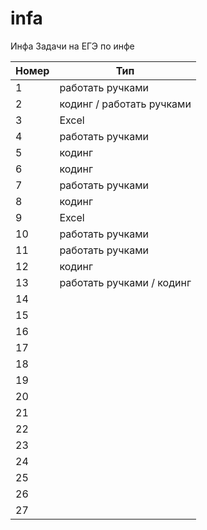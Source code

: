 # infa
Инфа
Задачи на ЕГЭ по инфе


| Номер | Тип |
| ------ | ------ |
| 1 | работать ручками |
| 2 | кодинг / работать ручками |
| 3 | Excel |
| 4 | работать ручками |
| 5 | кодинг |
| 6 | кодинг |
| 7 | работать ручками |
| 8 | кодинг |
| 9 | Excel |
| 10 | работать ручками |
| 11 | работать ручками |
| 12 | кодинг |
| 13 | работать ручками / кодинг |
| 14 |  |
| 15 |  |
| 16 |  |
| 17 |  |
| 18 |  |
| 19 |  |
| 20 |  |
| 21 |  |
| 22 |  |
| 23 |  |
| 24 |  |
| 25 |  |
| 26 |  |
| 27 |  |

            
        

